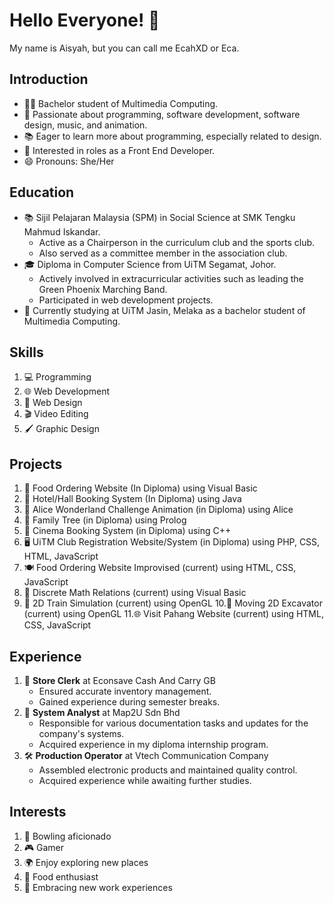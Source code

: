 # Hello Everyone! 👋

My name is Aisyah, but you can call me EcahXD or Eca.

## Introduction

- 👩‍💻 Bachelor student of Multimedia Computing.
- 🚀 Passionate about programming, software development, software design, music, and animation.
- 📚 Eager to learn more about programming, especially related to design.
- 💼 Interested in roles as a Front End Developer.
- 😄 Pronouns: She/Her

## Education

- 📚 Sijil Pelajaran Malaysia (SPM) in Social Science at SMK Tengku Mahmud Iskandar.
  - Active as a Chairperson in the curriculum club and the sports club.
  - Also served as a committee member in the association club.
- 🎓 Diploma in Computer Science from UiTM Segamat, Johor.
  - Actively involved in extracurricular activities such as leading the Green Phoenix Marching Band.
  - Participated in web development projects.
- 🏫 Currently studying at UiTM Jasin, Melaka as a bachelor student of Multimedia Computing.

## Skills

1. 💻 Programming
2. 🌐 Web Development
3. 🎨 Web Design
4. 🎬 Video Editing
5. 🖌️ Graphic Design

## Projects

1. 🍔 Food Ordering Website (In Diploma) using Visual Basic
2. 🏨 Hotel/Hall Booking System (In Diploma) using Java
3. 🐰 Alice Wonderland Challenge Animation (in Diploma) using Alice
4. 🌳 Family Tree (in Diploma) using Prolog
5. 🎥 Cinema Booking System (in Diploma) using C++
6. 🖥️ UiTM Club Registration Website/System (in Diploma) using PHP, CSS, HTML, JavaScript
7. 🍽️ Food Ordering Website Improvised (current) using HTML, CSS, JavaScript
8. 🧮 Discrete Math Relations (current) using Visual Basic
9. 🚂 2D Train Simulation (current) using OpenGL
10.🚧 Moving 2D Excavator (current) using OpenGL
11.🌐 Visit Pahang Website (current) using HTML, CSS, JavaScript

## Experience

1. 🛒 **Store Clerk** at Econsave Cash And Carry GB
   - Ensured accurate inventory management.
   - Gained experience during semester breaks.
2. 💼 **System Analyst** at Map2U Sdn Bhd
   - Responsible for various documentation tasks and updates for the company's systems.
   - Acquired experience in my diploma internship program.
3. 🛠️ **Production Operator** at Vtech Communication Company
   - Assembled electronic products and maintained quality control.
   - Acquired experience while awaiting further studies.

## Interests

1. 🎳 Bowling aficionado
2. 🎮 Gamer
3. 🌍 Enjoy exploring new places
4. 🍔 Food enthusiast
5. 🌟 Embracing new work experiences
